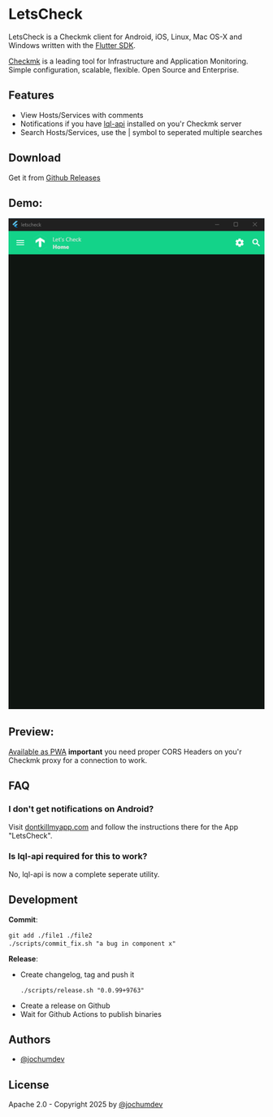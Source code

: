 # LetsCheck

LetsCheck is a Checkmk client for Android, iOS, Linux, Mac OS-X and Windows written with the [Flutter SDK](https://flutter.dev/).

[Checkmk](https://checkmk.com/) is a leading tool for Infrastructure and Application Monitoring. Simple configuration, scalable, flexible. Open Source and Enterprise.

## Features

- View Hosts/Services with comments
- Notifications if you have [lql-api](https://github.com/jochumdev/lql-api) installed on you'r Checkmk server
- Search Hosts/Services, use the | symbol to seperated multiple searches

## Download

Get it from [Github Releases](https://github.com/jochumdev/letscheck/releases)

## Demo:

![image](docs/videos/letscheck_v0.0.1-rc1.webp)

## Preview:

[Available as PWA](https://jochumdev.github.io/letscheck/pwa/) **important** you need proper CORS Headers on you'r Checkmk proxy for a connection to work.

## FAQ

### I don't get notifications on Android?

Visit [dontkillmyapp.com](https://dontkillmyapp.com/) and follow the instructions there for the App "LetsCheck".

### Is lql-api required for this to work?

No, lql-api is now a complete seperate utility.

## Development

**Commit**:

```
git add ./file1 ./file2
./scripts/commit_fix.sh "a bug in component x"
```

**Release**:

- Create changelog, tag and push it
  ```
  ./scripts/release.sh "0.0.99+9763"
  ```
- Create a release on Github
- Wait for Github Actions to publish binaries

## Authors

- [@jochumdev](https://github.com/jochumdev)

## License

Apache 2.0 - Copyright 2025 by [@jochumdev](https://github.com/jochumdev)
